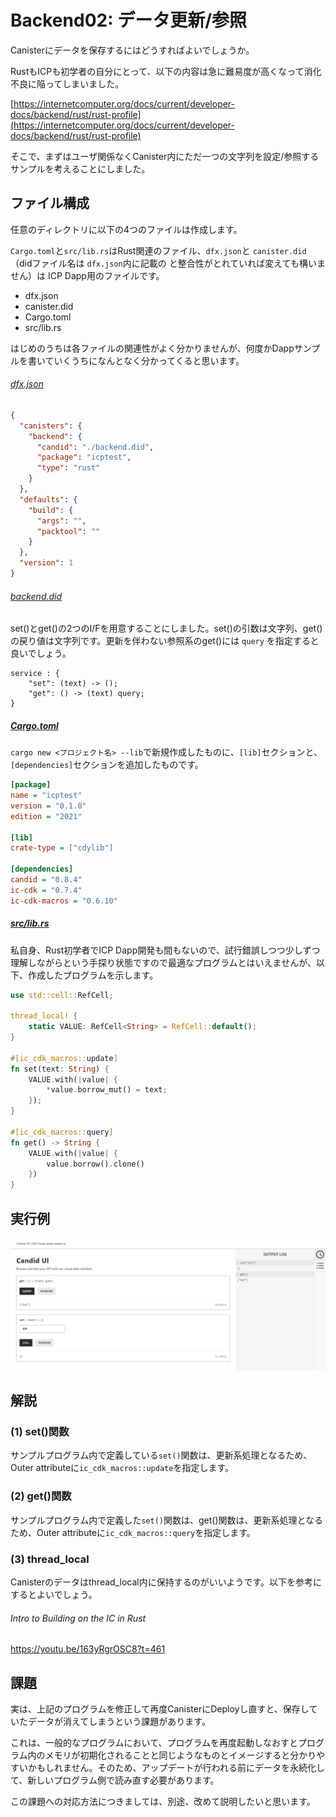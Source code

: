 # Backend02: データ更新/参照

Canisterにデータを保存するにはどうすればよいでしょうか。

RustもICPも初学者の自分にとって、以下の内容は急に難易度が高くなって消化不良に陥ってしまいました。

[https://internetcomputer.org/docs/current/developer-docs/backend/rust/rust-profile](https://internetcomputer.org/docs/current/developer-docs/backend/rust/rust-profile)

そこで、まずはユーザ関係なくCanister内にただ一つの文字列を設定/参照するサンプルを考えることにしました。

## ファイル構成

任意のディレクトリに以下の4つのファイルは作成します。

`Cargo.toml`と`src/lib.rs`はRust関連のファイル、`dfx.json`と `canister.did` （didファイル名は `dfx.json`内に記載の と整合性がとれていれば変えても構いません）は ICP Dapp用のファイルです。

- dfx.json
- canister.did
- Cargo.toml
- src/lib.rs

はじめのうちは各ファイルの関連性がよく分かりませんが、何度かDappサンプルを書いていくうちになんとなく分かってくると思います。

###### [dfx.json](https://github.com/toshio/icptest/blob/master/development/test0003_backend02_update/dfx.json)

```json
{
  "canisters": {
    "backend": {
      "candid": "./backend.did",
      "package": "icptest",
      "type": "rust"
    }
  },
  "defaults": {
    "build": {
      "args": "",
      "packtool": ""
    }
  },
  "version": 1
}
```

###### [backend.did](https://github.com/toshio/icptest/blob/master/development/test0003_backend02_update/backend.did)

set()とget()の2つのI/Fを用意することにしました。set()の引数は文字列、get()の戻り値は文字列です。更新を伴わない参照系のget()には `query` を指定すると良いでしょう。

```
service : {
    "set": (text) -> ();
    "get": () -> (text) query;
}
```

##### [Cargo.toml](https://github.com/toshio/icptest/blob/master/development/test0003_backend02_update/Cargo.toml)

`cargo new <プロジェクト名> --lib`で新規作成したものに、`[lib]`セクションと、`[dependencies]`セクションを追加したものです。

```ini
[package]
name = "icptest"
version = "0.1.0"
edition = "2021"

[lib]
crate-type = ["cdylib"]

[dependencies]
candid = "0.8.4"
ic-cdk = "0.7.4"
ic-cdk-macros = "0.6.10"
```

##### [src/lib.rs](https://github.com/toshio/icptest/blob/master/development/test0003_backend02_update/src/lib.rs)

私自身、Rust初学者でICP Dapp開発も間もないので、試行錯誤しつつ少しずつ理解しながらという手探り状態ですので最適なプログラムとはいえませんが、以下、作成したプログラムを示します。

```rust
use std::cell::RefCell;

thread_local! {
    static VALUE: RefCell<String> = RefCell::default();
}

#[ic_cdk_macros::update]
fn set(text: String) {
    VALUE.with(|value| {
        *value.borrow_mut() = text;
    });
}

#[ic_cdk_macros::query]
fn get() -> String {
    VALUE.with(|value| {
        value.borrow().clone()
    })
}
```

## 実行例

![](../.gitbook/assets/development/test0003_backend02_update/01_update.png)

## 解説

### (1) set()関数

サンプルプログラム内で定義している`set()`関数は、更新系処理となるため、Outer attributeに`ic_cdk_macros::update`を指定します。

### (2) get()関数

サンプルプログラム内で定義した`set()`関数は、get()関数は、更新系処理となるため、Outer attributeに`ic_cdk_macros::query`を指定します。

### (3) thread_local

Canisterのデータはthread_local内に保持するのがいいようです。以下を参考にするとよいでしょう。
###### Intro to Building on the IC in Rust

https://youtu.be/163yRgrOSC8?t=461

## 課題

実は、上記のプログラムを修正して再度CanisterにDeployし直すと、保存していたデータが消えてしまうという課題があります。

これは、一般的なプログラムにおいて、プログラムを再度起動しなおすとプログラム内のメモリが初期化されることと同じようなものとイメージすると分かりやすいかもしれません。そのため、アップデートが行われる前にデータを永続化して、新しいプログラム側で読み直す必要があります。

この課題への対応方法につきましては、別途、改めて説明したいと思います。
